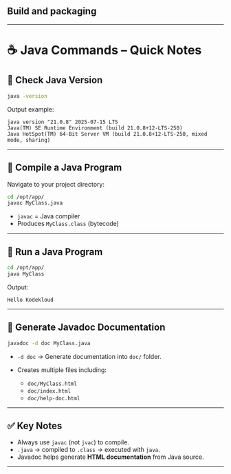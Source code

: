 ## **Build and packaging**
---
# ☕ Java Commands – Quick Notes

## 🔹 Check Java Version

```bash
java -version
```

Output example:

```
java version "21.0.8" 2025-07-15 LTS
Java(TM) SE Runtime Environment (build 21.0.8+12-LTS-250)
Java HotSpot(TM) 64-Bit Server VM (build 21.0.8+12-LTS-250, mixed mode, sharing)
```

---

## 🔹 Compile a Java Program

Navigate to your project directory:

```bash
cd /opt/app/
javac MyClass.java
```

* `javac` = Java compiler
* Produces `MyClass.class` (bytecode)

---

## 🔹 Run a Java Program

```bash
cd /opt/app/
java MyClass
```

Output:

```
Hello Kodekloud
```

---

## 🔹 Generate Javadoc Documentation

```bash
javadoc -d doc MyClass.java
```

* `-d doc` → Generate documentation into `doc/` folder.
* Creates multiple files including:

  * `doc/MyClass.html`
  * `doc/index.html`
  * `doc/help-doc.html`

---

## ✅ Key Notes

* Always use `javac` (not `jvac`) to compile.
* `.java` → compiled to `.class` → executed with `java`.
* Javadoc helps generate **HTML documentation** from Java source.

---

